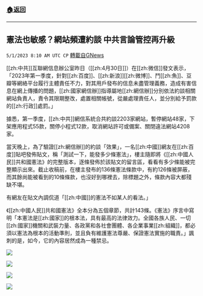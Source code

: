 ###  [:house:返回](README.md)
---


## 憲法也敏感？網站頻遭約談 中共言論管控再升級
`5/1/2023 8:10 AM UTC CP` [轉載自GNews](https://gnews.org/articles/1265855)

[[zh:中共]]互聯網信息辦公室昨日（[[zh:4月30日]]）在[[zh:微信]]發文表示，「2023年第一季度，針對[[zh:百度]]、[[zh:新浪]][[zh:微博]]、鬥[[zh:魚]]、豆瓣等網絡平台履行主體責任不力，對其用戶發布的信息未盡管理義務，造成有害信息在網上傳播的問題，[[zh:國家網信辦]]指導屬地[[zh:網信辦]]分別依法約談相關網站負責人，責令其限期整改，處置相關帳號，從嚴處理責任人，並分別給予罰款的[[zh:行政]]處罰。」

  

據悉，第一季度，[[zh:中共]]網信系統合共約談2203家網站，暫停網站48家，下架應用程式55款，關停小程式12款，取消網站許可或備案、關閉違法網站4208家。

  

當天晚上，為了驗證[[zh:網信辦]]的約談「效果」，一名[[zh:中國]]網友在[[zh:百度]]貼吧發佈貼文，稱「測試一下，能發多少條憲法」，樓主隨即將《[[zh:中國人民]]共和國憲法》的完整版本，逐條發佈於該貼文的留言區，看看有多少條能被完整顯示出來。截止收稿前，在樓主發布的136條憲法條款中，有約126條被屏蔽，而其餘尚能被看到的10條條款，也沒好到哪裡去，除標題之外，條款內容大都殘缺不堪。

  

有網友在貼文內調侃道「[[zh:中國]]的憲法不如某人的看法。」

《[[zh:中國人民]]共和國憲法》全本分為五個章節，共計143條。《憲法》序言中寫明「本憲法是[[zh:國家]]的根本法，具有最高的法律效力。全國各族人民、一切[[zh:國家]]機關和武裝力量、各政黨和各社會團體、各企業事業[[zh:組織]]，都必須以憲法為根本的活動準則，並且負有維護憲法尊嚴、保證憲法實施的職責。」諷刺的是，如今，它的內容居然成為一種禁忌。

  
![](https://i.imgur.com/rmTTkXV.png)

![](https://i.imgur.com/EliPUD7.jpg)

![](https://i.imgur.com/WxL5sm1.jpg)

![](https://i.imgur.com/Grfqs3L.jpg)



